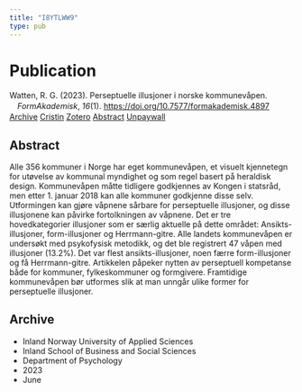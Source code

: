 ```yaml
---
title: "I8YTLWW9"
type: pub
---
```

<h1>Publication</h1>
<article id="csl-bib-container-I8YTLWW9" class="csl-bib-container">
  <div class="csl-bib-body" style="line-height: 1.35; padding-left: 1em; text-indent:-1em;">
  <div class="csl-entry">Watten, R. G. (2023). Perseptuelle illusjoner i norske kommunev&#xE5;pen. <i>FormAkademisk</i>, <i>16</i>(1). <a href="https://doi.org/10.7577/formakademisk.4897">https://doi.org/10.7577/formakademisk.4897</a></div>
</div>
  <div class="csl-bib-buttons">
    <a href="#taxonomy-article-I8YTLWW9" class="csl-bib-button">Archive</a>
    <a href="https://app.cristin.no/results/show.jsf?id=2153299" alt="Cristin URL" class="csl-bib-button">Cristin</a>
    <a href="http://zotero.org/groups/5402882/items/I8YTLWW9" alt="Zotero URL" class="csl-bib-button">Zotero</a>
    <a href="#abstract-article-I8YTLWW9" class="csl-bib-button">Abstract</a>
    <a href="https://journals.oslomet.no/index.php/formakademisk/article/download/4897/4604" class="csl-bib-button">Unpaywall</a>
  </div>
  <div id="csl-bib-meta-container-I8YTLWW9"></div>
</article>
<div id="csl-bib-meta-I8YTLWW9" class="csl-bib-meta">
  <article id="abstract-article-I8YTLWW9" class="abstract-article">
    <h1>Abstract</h1>
    Alle 356 kommuner i Norge har eget kommunevåpen, et visuelt kjennetegn for utøvelse av kommunal myndighet og som regel basert på heraldisk design. Kommunevåpen måtte tidligere godkjennes av Kongen i statsråd, men etter 1. januar 2018 kan alle kommuner godkjenne disse selv. Utformingen kan gjøre våpnene sårbare for perseptuelle illusjoner, og disse illusjonene kan påvirke fortolkningen av våpnene. Det er tre hovedkategorier illusjoner som er særlig aktuelle på dette området: Ansikts-illusjoner, form-illusjoner og Herrmann-gitre. Alle landets kommunevåpen er undersøkt med psykofysisk metodikk, og det ble registrert 47 våpen med illusjoner (13.2%). Det var flest ansikts-illusjoner, noen færre form-illusjoner og få Herrmann-gitre. Artikkelen påpeker nytten av perseptuell kompetanse både for kommuner, fylkeskommuner og formgivere. Framtidige kommunevåpen bør utformes slik at man unngår ulike former for perseptuelle illusjoner.
  </article>
  <article id="taxonomy-article-I8YTLWW9" class="taxonomy-article">
    <h1>Archive</h1>
    <ul>
      <li>Inland Norway University of Applied Sciences</li>
      <li>Inland School of Business and Social Sciences</li>
      <li>Department of Psychology</li>
      <li>2023</li>
      <li>June</li>
    </ul>
  </article>
</div>
